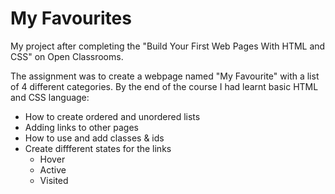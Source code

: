 # My Favourites
My project after completing the  "Build Your First Web Pages With HTML and CSS" on Open Classrooms.

The assignment was to create a webpage named "My Favourite" with a list of 4 different categories. By the end of the course I had learnt basic HTML and CSS language:

- How to create ordered and unordered lists 
- Adding links to other pages
- How to use and add classes & ids
- Create diffferent states for the links
  * Hover
  * Active
  * Visited

